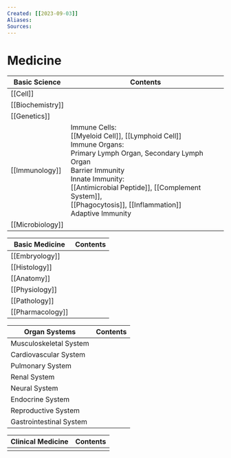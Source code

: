 ```yaml
---
Created: [[2023-09-03]]
Aliases: 
Sources: 
---
```

# Medicine

| Basic Science    | Contents                                                                                                                                                                                                                                                                         |
| ---------------- | -------------------------------------------------------------------------------------------------------------------------------------------------------------------------------------------------------------------------------------------------------------------------------- |
| [[Cell]]         |                                                                                                                                                                                                                                                                                  |
| [[Biochemistry]] |                                                                                                                                                                                                                                                                                  |
| [[Genetics]]     |                                                                                                                                                                                                                                                                                  |
| [[Immunology]]   | Immune Cells: <br>[[Myeloid Cell]], [[Lymphoid Cell]]<br>Immune Organs: <br>Primary Lymph Organ, Secondary Lymph Organ<br>Barrier Immunity<br>Innate Immunity: <br>[[Antimicrobial Peptide]], [[Complement System]], <br>[[Phagocytosis]], [[Inflammation]]<br>Adaptive Immunity |
| [[Microbiology]] |                                                                                                                                                                                                                                                                                  |

| Basic Medicine   | Contents |
| ---------------- | -------- |
| [[Embryology]]   |          |
| [[Histology]]    |          |
| [[Anatomy]]      |          |
| [[Physiology]]   |          |
| [[Pathology]]    |          |
| [[Pharmacology]] |          |

| Organ Systems           | Contents |
| ----------------------- | -------- |
| Musculoskeletal System  |          |
| Cardiovascular System   |          |
| Pulmonary System        |          |
| Renal System            |          |
| Neural System           |          |
| Endocrine System        |          |
| Reproductive System     |          |
| Gastrointestinal System |          |

| Clinical Medicine | Contents |
| ----------------- | -------- |
|                   |          |
